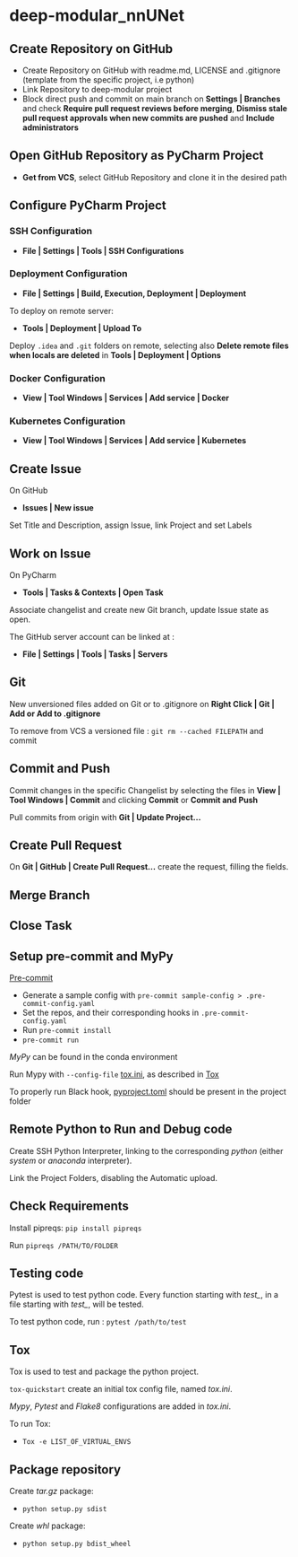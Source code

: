# deep-modular_nnUNet

## Create Repository on GitHub

* Create Repository on GitHub with readme.md, LICENSE and .gitignore (template from the specific project, i.e python)
* Link Repository to deep-modular project
* Block direct push and commit on main branch on **Settings | Branches** and check **Require pull request reviews before
  merging**, **Dismiss stale pull request approvals when new commits are pushed** and **Include administrators**

## Open GitHub Repository as PyCharm Project

* **Get from VCS**, select GitHub Repository and clone it in the desired path

## Configure PyCharm Project

### SSH Configuration

* **File | Settings | Tools | SSH Configurations**

### Deployment Configuration

* **File | Settings | Build, Execution, Deployment | Deployment**

To deploy on remote server:

* **Tools | Deployment | Upload To**

Deploy `.idea` and `.git` folders on remote, selecting also **Delete remote files when locals are deleted** in
**Tools | Deployment | Options**

### Docker Configuration

* **View | Tool Windows | Services | Add service | Docker**

### Kubernetes Configuration

* **View | Tool Windows | Services | Add service | Kubernetes**

## Create Issue

On GitHub

* **Issues | New issue**

Set Title and Description, assign Issue, link Project and set Labels

## Work on Issue

On PyCharm

* **Tools | Tasks & Contexts | Open Task**

Associate changelist and create new Git branch, update Issue state as open.

The GitHub server account can be linked at :

* **File | Settings | Tools | Tasks | Servers**

## Git

New unversioned files added on Git or to .gitignore on **Right Click | Git | Add or Add to .gitignore**

To remove from VCS a versioned file : `git rm --cached FILEPATH` and commit

## Commit and Push

Commit changes in the specific Changelist by selecting the files in **View | Tool Windows | Commit** and clicking
**Commit** or **Commit and Push**

Pull commits from origin with **Git | Update Project...**
## Create Pull Request

On **Git | GitHub | Create Pull Request...** create the request, filling the fields.

## Merge Branch

## Close Task

## Setup pre-commit and MyPy

[Pre-commit](https://pre-commit.com)
* Generate a sample config with `pre-commit sample-config > .pre-commit-config.yaml`
* Set the repos, and their corresponding hooks in `.pre-commit-config.yaml`
* Run `pre-commit install`
* `pre-commit run`

*MyPy* can be found in the conda environment

Run Mypy with `--config-file` [tox.ini](k8s_data_preparation/tox.ini), as described in [Tox](#tox)

To properly run Black hook, [pyproject.toml](pyproject.toml) should be present in the project folder

## Remote Python to Run and Debug code

Create SSH Python Interpreter, linking to the corresponding *python* (either *system* or *anaconda* interpreter).

Link the Project Folders, disabling the Automatic upload.

## Check Requirements

Install pipreqs: `pip install pipreqs`

Run `pipreqs /PATH/TO/FOLDER`

## Testing code

Pytest is used to test python code. Every function starting with *test_*, in a file starting with *test_*, will be
tested.

To test python code, run : `pytest /path/to/test`

## Tox

Tox is used to test and package the python project.

`tox-quickstart` create an initial tox config file, named *tox.ini*.

*Mypy*, *Pytest* and *Flake8* configurations are added in *tox.ini*.

To run Tox:

* `Tox -e LIST_OF_VIRTUAL_ENVS`

## Package repository

Create *tar.gz* package:

* `python setup.py sdist`

Create *whl* package:

* `python setup.py bdist_wheel`
